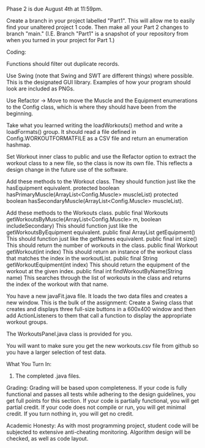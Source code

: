 Phase 2 is due August 4th at 11:59pm. 

Create a branch in your project labelled "Part1". This will allow me to easily find your unaltered project 1 code. Then make all your Part 2 changes to branch "main." (I.E. Branch "Part1" is a snapshot of your repository from when you turned in your project for Part 1.) 

Coding:

Functions should filter out duplicate records.

Use Swing (note that Swing and SWT are different things) where possible. This is the designated GUI library. Examples of how your program should look are included as PNGs. 

Use Refactor -> Move to move the Muscle and the Equipment enumerations to the Config class, which is where they should have been from the beginning. 

Take what you learned writing the loadWorkouts() method and write a loadFormats() group. It should read a file defined in Config.WORKOUTFORMATFILE as a CSV file and return an enumeration hashmap.

Set Workout inner class to public and use the Refactor option to extract the workout class to a new file, so the class is now its own file. This reflects a design change in the future use of the software.

Add these methods to the Workout class. They should function just like the hasEquipment equivalent.
protected boolean hasPrimaryMuscle(ArrayList<Config.Muscle> muscleList) 
protected boolean hasSecondaryMuscle(ArrayList<Config.Muscle> muscleList).

Add these methods to the Workouts class. 
public final Workouts getWorkoutsByMuscle(ArrayList<Config.Muscle> m, boolean includeSecondary)
This should function just like the getWorkoutsByEquipment equivalent.
public final ArrayList<String> getEquipment()
This should function just like the getNames equivalent.
public final int size()
This should return the number of workouts in the class.
public final Workout getWorkout(int index)
This should return an instance of the workout class that matches the index in the workoutList.
public final String getWorkoutEquipment(int index)
This should return the equipment of the workout at the given index.
public final int findWorkoutByName(String name)
This searches through the list of workouts in the class and returns the index of the workout with that name.

You have a new javaFit.java file. It loads the two data files and creates a new window. This is the bulk of the assignment: Create a Swing class that creates and displays three full-size buttons in a 600x400 window and then add ActionListeners to them that call a function to display the appropriate workout groups.

The WorkoutsPanel.java class is provided for you.

You will want to make sure you get the new workouts.csv file from github so you have a larger selection of test data. 

What You Turn In:
1) The completed .java files.

Grading: 
Grading will be based upon completeness. If your code is fully functional and passes all tests while adhering to the design guidelines, you get full points for this section. If your code is partially functional, you will get partial credit. If your code does not compile or run, you will get minimal credit. If you turn nothing in, you will get no credit.

Academic Honesty: As with most programming project, student code will be subjected to extensive anti-cheating monitoring. Algorithm design will be checked, as well as code layout. 

